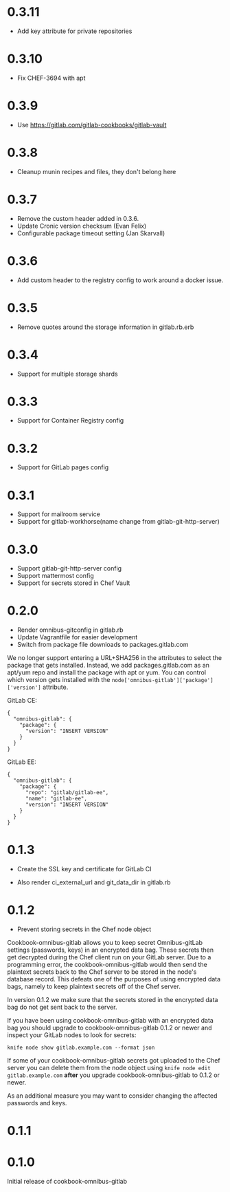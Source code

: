 # 0.3.11

- Add key attribute for private repositories

# 0.3.10

- Fix CHEF-3694 with apt

# 0.3.9

- Use https://gitlab.com/gitlab-cookbooks/gitlab-vault

# 0.3.8

- Cleanup munin recipes and files, they don't belong here

# 0.3.7

- Remove the custom header added in 0.3.6. 
- Update Cronic version checksum (Evan Felix)
- Configurable package timeout setting (Jan Skarvall)

# 0.3.6

- Add custom header to the registry config to work around a docker issue.

# 0.3.5

- Remove quotes around the storage information in gitlab.rb.erb

# 0.3.4

- Support for multiple storage shards

# 0.3.3

- Support for Container Registry config

# 0.3.2

- Support for GitLab pages config

# 0.3.1

- Support for mailroom service
- Support for gitlab-workhorse(name change from gitlab-git-http-server)

# 0.3.0

- Support gitlab-git-http-server config
- Support mattermost config
- Support for secrets stored in Chef Vault

# 0.2.0

- Render omnibus-gitconfig in gitlab.rb
- Update Vagrantfile for easier development
- Switch from package file downloads to packages.gitlab.com

We no longer support entering a URL+SHA256 in the attributes to select the
package that gets installed. Instead, we add packages.gitlab.com as an apt/yum
repo and install the package with apt or yum. You can control which version
gets installed with the `node['omnibus-gitlab']['package']['version']`
attribute.

GitLab CE:

```
{
  "omnibus-gitlab": {
    "package": {
      "version": "INSERT VERSION"
    }
  }
}
```

GitLab EE:

```
{
  "omnibus-gitlab": {
    "package": {
      "repo": "gitlab/gitlab-ee",
      "name": "gitlab-ee",
      "version": "INSERT VERSION"
    }
  }
}
```

# 0.1.3

- Create the SSL key and certificate for GitLab CI

- Also render ci_external_url and git_data_dir in gitlab.rb

# 0.1.2

- Prevent storing secrets in the Chef node object

Cookbook-omnibus-gitlab allows you to keep secret Omnibus-gitLab settings
(passwords, keys) in an encrypted data bag. These secrets then get decrypted
during the Chef client run on your GitLab server. Due to a programming error,
the cookbook-omnibus-gitlab would then send the plaintext secrets back to the
Chef server to be stored in the node's database record. This defeats one of the
purposes of using encrypted data bags, namely to keep plaintext secrets off of
the Chef server.

In version 0.1.2 we make sure that the secrets stored in the encrypted data bag
do not get sent back to the server.

If you have been using cookbook-omnibus-gitlab with an encrypted data bag you
should upgrade to cookbook-omnibus-gitlab 0.1.2 or newer and inspect your
GitLab nodes to look for secrets:

```
knife node show gitlab.example.com --format json
```

If some of your cookbook-omnibus-gitlab secrets got uploaded to the Chef server
you can delete them from the node object using `knife node edit
gitlab.example.com` **after** you upgrade cookbook-omnibus-gitlab to 0.1.2 or
newer.

As an additional measure you may want to consider changing the affected
passwords and keys.

# 0.1.1

# 0.1.0

Initial release of cookbook-omnibus-gitlab
